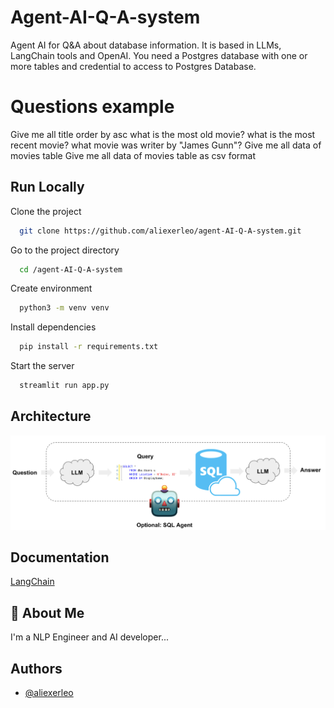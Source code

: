 # Agent-AI-Q-A-system
Agent AI for Q&amp;A about database information. It is based in LLMs, LangChain tools and OpenAI.
You need a Postgres database with one or more tables and credential to access to Postgres Database.

# Questions example
Give me all title order by asc
what is the most old movie?
what is the most recent movie?
what movie was writer by "James Gunn"?
Give me all data of movies table
Give me all data of movies table as csv format

## Run Locally

Clone the project

```bash
  git clone https://github.com/aliexerleo/agent-AI-Q-A-system.git
```

Go to the project directory

```bash
  cd /agent-AI-Q-A-system
```

Create environment

```bash
  python3 -m venv venv
```

Install dependencies

```bash
  pip install -r requirements.txt
```

Start the server

```bash
  streamlit run app.py
```

## Architecture

![App Architecture](image.png)



## Documentation

[LangChain](https://python.langchain.com/v0.2/docs/tutorials/sql_qa/)


## 🚀 About Me
I'm a NLP Engineer and AI developer...

## Authors

- [@aliexerleo](https://github.com/aliexerleo)